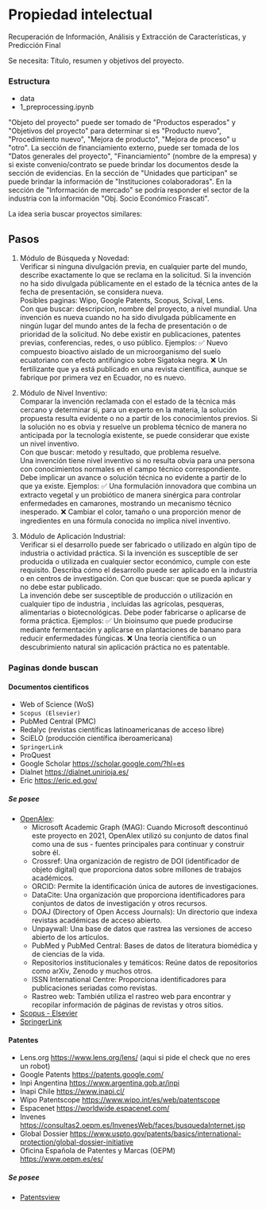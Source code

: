 # Propiedad intelectual
Recuperación de Información, Análisis y Extracción de Características, y Predicción Final

Se necesita: Título, resumen y objetivos del proyecto.

### Estructura
- data
- 1_preprocessing.ipynb


"Objeto del proyecto" puede ser tomado de "Productos esperados" y "Objetivos del proyecto" para determinar si es "Producto nuevo", "Procedimiento nuevo", "Mejora de producto", "Mejora de proceso" u "otro".
La sección de financiamiento externo, puede ser tomada de los "Datos generales del proyecto", "Financiamiento" (nombre de la empresa) y si existe convenio/contrato se puede brindar los documentos desde la sección de evidencias.
En la sección de "Unidades que participan" se puede brindar la información de "Instituciones colaboradoras".
En la sección de "Información de mercado" se podría responder el sector de la industria con la información "Obj. Socio Económico Frascati".


La idea seria buscar proyectos similares:
## Pasos
1. Módulo de Búsqueda y Novedad:  
Verificar si ninguna divulgación previa, en cualquier parte del mundo, describe exactamente lo que se reclama en la solicitud. Si la invención no ha sido divulgada públicamente en el estado de la técnica antes de la fecha de presentación, se considera nueva.  
Posibles paginas: Wipo, Google Patents, Scopus, Scival, Lens.  
Con que buscar: descripcion, nombre del proyecto, a nivel mundial. 
Una invención es nueva cuando no ha sido divulgada públicamente en ningún lugar del mundo antes de la fecha de presentación o de prioridad de la solicitud. No debe existir en publicaciones, patentes previas, conferencias, redes, o uso público. 
Ejemplos:
✅ Nuevo compuesto bioactivo aislado de un microorganismo del suelo ecuatoriano con efecto antifúngico sobre Sigatoka negra.
❌ Un fertilizante que ya está publicado en una revista científica, aunque se fabrique por primera vez en Ecuador, no es nuevo.


2. Módulo de Nivel Inventivo:  
Comparar la invención reclamada con el estado de la técnica más cercano y determinar si, para un experto en la materia, la solución propuesta resulta evidente o no a partir de los conocimientos previos. Si la solución no es obvia y resuelve un problema técnico de manera no anticipada por la tecnología existente, se puede considerar que existe un nivel inventivo.  
Con que buscar: metodo y resultado, que problema resuelve.  
Una invención tiene nivel inventivo si no resulta obvia para una persona con conocimientos normales en el campo técnico correspondiente. Debe implicar un avance o solución técnica no evidente a partir de lo que ya existe.
Ejemplos:
✅ Una formulación innovadora que combina un extracto vegetal y un probiótico de manera sinérgica para controlar enfermedades en camarones, mostrando un mecanismo técnico inesperado.
❌ Cambiar el color, tamaño o una proporción menor de ingredientes en una fórmula conocida no implica nivel inventivo.


3. Módulo de Aplicación Industrial:  
Verificar si el desarrollo puede ser fabricado o utilizado en algún tipo de industria o actividad práctica. Si la invención es susceptible de ser producida o utilizada en cualquier sector económico, cumple con este requisito. Describa cómo el desarrollo puede ser aplicado en la industria o en centros de investigación.
Con que buscar: que se pueda aplicar y no debe estar publicado.  
La invención debe ser susceptible de producción o utilización en cualquier tipo de industria , incluidas las agrícolas, pesqueras, alimentarias o biotecnológicas. Debe poder fabricarse o aplicarse de forma práctica.
Ejemplos:
✅ Un bioinsumo que puede producirse mediante fermentación y aplicarse en plantaciones de banano para reducir enfermedades fúngicas.
❌ Una teoría científica o un descubrimiento natural sin aplicación práctica no es patentable.



### Paginas donde buscan
#### Documentos cientificos 
- Web of Science (WoS) 
- `Scopus (Elsevier)` 
- PubMed Central (PMC) 
- Redalyc (revistas científicas latinoamericanas de acceso libre) 
- SciELO (producción científica iberoamericana) 
- `SpringerLink` 
- ProQuest 
- Google Scholar https://scholar.google.com/?hl=es 
- Dialnet https://dialnet.unirioja.es/ 
- Eric https://eric.ed.gov/ 

##### Se posee
- [OpenAlex](https://docs.openalex.org/api-entities/works/get-a-single-work):
    - Microsoft Academic Graph (MAG): Cuando Microsoft descontinuó este proyecto en 2021, OpenAlex utilizó su conjunto de datos final como una de sus - fuentes principales para continuar y construir sobre él.
    - Crossref: Una organización de registro de DOI (identificador de objeto digital) que proporciona datos sobre millones de trabajos académicos.
    - ORCID: Permite la identificación única de autores de investigaciones.
    - DataCite: Una organización que proporciona identificadores para conjuntos de datos de investigación y otros recursos.
    - DOAJ (Directory of Open Access Journals): Un directorio que indexa revistas académicas de acceso abierto.
    - Unpaywall: Una base de datos que rastrea las versiones de acceso abierto de los artículos.
    - PubMed y PubMed Central: Bases de datos de literatura biomédica y de ciencias de la vida.
    - Repositorios institucionales y temáticos: Reúne datos de repositorios como arXiv, Zenodo y muchos otros.
    - ISSN International Centre: Proporciona identificadores para publicaciones seriadas como revistas.
    - Rastreo web: También utiliza el rastreo web para encontrar y recopilar información de páginas de revistas y otros sitios.
- [Scopus - Elsevier](https://dev.elsevier.com/api_docs.html)
- [SpringerLink](https://dev.springernature.com/docs/api-endpoints/open-access/?source=data-solutions)


#### Patentes 
- Lens.org  https://www.lens.org/lens/ (aqui si pide el check que no eres un robot) 
- Google Patents  https://patents.google.com/ 
- Inpi Angentina  https://www.argentina.gob.ar/inpi 
- Inapi Chile https://www.inapi.cl/ 
- Wipo Patentscope  https://www.wipo.int/es/web/patentscope 
- Espacenet https://worldwide.espacenet.com/ 
- Invenes  https://consultas2.oepm.es/InvenesWeb/faces/busquedaInternet.jsp 
- Global Dossier https://www.uspto.gov/patents/basics/international-protection/global-dossier-initiative 
- Oficina Española de Patentes y Marcas (OEPM)  https://www.oepm.es/es/ 

##### Se posee
- [Patentsview](https://search.patentsview.org/docs/docs/Search%20API/SearchAPIReference#api-query-language)